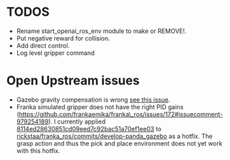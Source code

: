 # TODOS

*   Rename start\_openai\_ros\_env module to make or REMOVE!.
*   Put negative reward for collision.
*   Add direct control.
*   Log level gripper command

# Open Upstream issues

*   Gazebo gravity compensation is wrong [see this issue](https://github.com/frankaemika/franka_ros/issues/160#issuecomment-961780423).
*   Franka simulated gripper does not have the right PID gains (https://github.com/frankaemika/franka\_ros/issues/172#issuecomment-979254189). I currently applied [8114ed28630851cd09eed7c92bac51a70ef1ee03](https://github.com/rickstaa/franka_ros/commit/8114ed28630851cd09eed7c92bac51a70ef1ee03) to [rickstaa/franka\_ros/commits/develop-panda\_gazebo](https://github.com/rickstaa/franka_ros/commits/develop-panda_gazebo) as a hotfix. The grasp action and thus the pick and place environment does not yet work with this hotfix.
